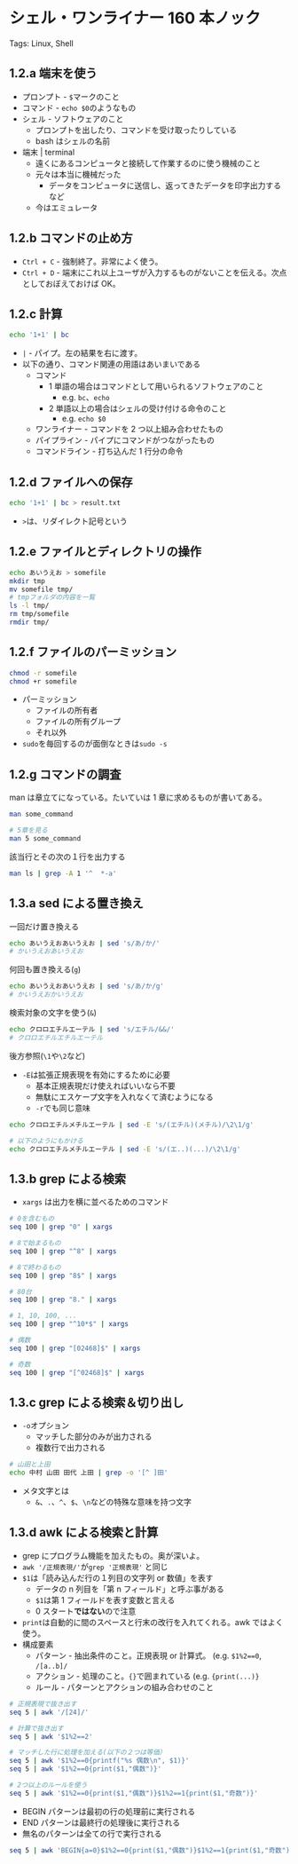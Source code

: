 # シェル・ワンライナー 160 本ノック

Tags: Linux, Shell

## 1.2.a 端末を使う

- プロンプト - `$`マークのこと
- コマンド - `echo $0`のようなもの
- シェル - ソフトウェアのこと
  - プロンプトを出したり、コマンドを受け取ったりしている
  - bash はシェルの名前
- 端末 | terminal
  - 遠くにあるコンピュータと接続して作業するのに使う機械のこと
  - 元々は本当に機械だった
    - データをコンピュータに送信し、返ってきたデータを印字出力するなど
  - 今はエミュレータ

## 1.2.b コマンドの止め方

- `Ctrl + C` - 強制終了。非常によく使う。
- `Ctrl + D` - 端末にこれ以上ユーザが入力するものがないことを伝える。次点としておぼえておけば OK。

## 1.2.c 計算

```bash
echo '1+1' | bc
```

- `|` - パイプ。左の結果を右に渡す。
- 以下の通り、コマンド関連の用語はあいまいである
  - コマンド
    - 1 単語の場合はコマンドとして用いられるソフトウェアのこと
      - e.g. `bc`、`echo`
    - 2 単語以上の場合はシェルの受け付ける命令のこと
      - e.g. `echo $0`
  - ワンライナー - コマンドを 2 つ以上組み合わせたもの
  - パイプライン - パイプにコマンドがつながったもの
  - コマンドライン - 打ち込んだ 1 行分の命令

## 1.2.d ファイルへの保存

```bash
echo '1+1' | bc > result.txt
```

- `>`は、リダイレクト記号という

## 1.2.e ファイルとディレクトリの操作

```bash
echo あいうえお > somefile
mkdir tmp
mv somefile tmp/
# tmpフォルダの内容を一覧
ls -l tmp/
rm tmp/somefile
rmdir tmp/
```

## 1.2.f ファイルのパーミッション

```bash
chmod -r somefile
chmod +r somefile
```

- パーミッション
  - ファイルの所有者
  - ファイルの所有グループ
  - それ以外
- `sudo`を毎回するのが面倒なときは`sudo -s`

## 1.2.g コマンドの調査

man は章立てになっている。たいていは 1 章に求めるものが書いてある。

```bash
man some_command

# 5章を見る
man 5 some_command
```

該当行とその次の１行を出力する

```bash
man ls | grep -A 1 '^  *-a'
```

## 1.3.a sed による置き換え

一回だけ置き換える

```bash
echo あいうえおあいうえお | sed 's/あ/か/'
# かいうえおあいうえお
```

何回も置き換える(`g`)

```bash
echo あいうえおあいうえお | sed 's/あ/か/g'
# かいうえおかいうえお
```

検索対象の文字を使う(`&`)

```bash
echo クロロエチルエーテル | sed 's/エチル/&&/'
# クロロエチルエチルエーテル
```

後方参照(`\1`や`\2`など)

- `-E`は拡張正規表現を有効にするために必要
  - 基本正規表現だけ使えればいいなら不要
  - 無駄にエスケープ文字を入れなくて済むようになる
  - `-r`でも同じ意味

```bash
echo クロロエチルメチルエーテル | sed -E 's/(エチル)(メチル)/\2\1/g'

# 以下のようにもかける
echo クロロエチルメチルエーテル | sed -E 's/(エ..)(...)/\2\1/g'
```

## 1.3.b grep による検索

- `xargs` は出力を横に並べるためのコマンド

```bash
# 0を含むもの
seq 100 | grep "0" | xargs

# 8で始まるもの
seq 100 | grep "^8" | xargs

# 8で終わるもの
seq 100 | grep "8$" | xargs

# 80台
seq 100 | grep "8." | xargs

# 1, 10, 100, ...
seq 100 | grep "^10*$" | xargs

# 偶数
seq 100 | grep "[02468]$" | xargs

# 奇数
seq 100 | grep "[^02468]$" | xargs
```

## 1.3.c grep による検索＆切り出し

- `-o`オプション
  - マッチした部分のみが出力される
  - 複数行で出力される

```bash
# 山田と上田
echo 中村 山田 田代 上田 | grep -o '[^ ]田'
```

- メタ文字とは
  - `&`、`.`、`^`、`$`、`\n`などの特殊な意味を持つ文字

## 1.3.d awk による検索と計算

- grep にプログラム機能を加えたもの。奥が深いよ。
- `awk '/正規表現/'`が`grep '正規表現'` と同じ
- `$1`は「読み込んだ行の１列目の文字列 or 数値」を表す
  - データの n 列目を「第 n フィールド」と呼ぶ事がある
  - `$1`は第 1 フィールドを表す変数と言える
  - 0 スタート**ではない**ので注意
- `print`は自動的に間のスペースと行末の改行を入れてくれる。awk ではよく使う。
- 構成要素
  - パターン - 抽出条件のこと。正規表現 or 計算式。 (e.g. `$1%2==0`, `/[a..b]/`
  - アクション - 処理のこと。`{}`で囲まれている (e.g. `{print(...)}`
  - ルール - パターンとアクションの組み合わせのこと

```bash
# 正規表現で抜き出す
seq 5 | awk '/[24]/'

# 計算で抜き出す
seq 5 | awk '$1%2==2'

# マッチした行に処理を加える(以下の２つは等価）
seq 5 | awk '$1%2==0{printf("%s 偶数\n", $1)}'
seq 5 | awk '$1%2==0{print($1,"偶数")}'

# 2つ以上のルールを使う
seq 5 | awk '$1%2==0{print($1,"偶数")}$1%2==1{print($1,"奇数")}'
```

- BEGIN パターンは最初の行の処理前に実行される
- END パターンは最終行の処理後に実行される
- 無名のパターンは全ての行で実行される

```bash
seq 5 | awk 'BEGIN{a=0}$1%2==0{print($1,"偶数")}$1%2==1{print($1,"奇数")}{a+=$1}END{print "合計",a}'
```

